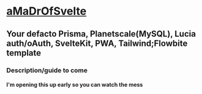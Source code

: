 # [aMaDrOfSvelte](https://amadrofsvelte.madr.io)
## Your defacto Prisma, Planetscale(MySQL), Lucia auth/oAuth, SvelteKit, PWA, Tailwind;Flowbite template
### Description/guide to come
#### I'm opening this up early so you can watch the mess
